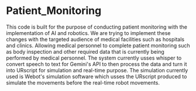 # Patient_Monitoring

This code is built for the purpose of conducting patient monitoring with the implementation of AI and robotics. We are trying to implement these changes with the targeted audience of medical facilities such as hospitals and clinics. Allowing medical personnel to complete patient monitoring such as body inspection and other required data that is currently being performed by medical personnel. The system currently usses whisper to convert speech to text for Gemini's API to then process the data and turn it into URscript for simulation and real-time purpose. The simulation currently used is Webot's simulation software which usses the URscript produced to simulate the movements before the real-time robot movements.
